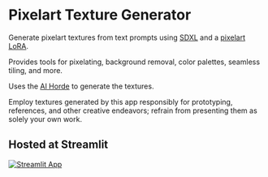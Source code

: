 # Pixelart Texture Generator

Generate pixelart textures from text prompts using [SDXL](https://huggingface.co/papers/2307.01952) and
a [pixelart LoRA](https://civitai.com/models/120096/pixel-art-xl).

Provides tools for pixelating, background removal, color palettes, seamless tiling, and more.

Uses the [AI Horde](https://horde.koboldai.net/) to generate the textures.

Employ textures generated by this app responsibly for prototyping, references, and other creative endeavors; refrain
from presenting them as solely your own work.

## Hosted at Streamlit

[![Streamlit App](https://static.streamlit.io/badges/streamlit_badge_black_white.svg)](https://pixelart-texture-generator.streamlit.app//)